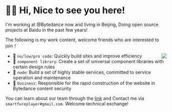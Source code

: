 # :merman: Hi, Nice to see you here!

I'm working at @Bytedance now and living in Beijing, Doing open source projects at Baidu in the past few years!

The following is my work content, welcome friends who are interested to join！

<img align="right" src="https://github-readme-stats.vercel.app/api?username=wupengFEX&theme=radical" />

* :clown_face: `no/low/pro code`: Quickly build sites and improve efficiency
* :sauropod: `component library`: Create a set of universal component libraries with certain design rules
* :space_invader: `node`: Build a set of highly stable services, committed to service operation and maintenance
* :art: `business`: Responsible for the rapid construction of the website in Bytedance content security

You can learn about our team through the [link](https://juejin.im/post/6872605207092527111) and Contact me via `smartfureplayer#gmail.com`. Welcome technical exchange!
